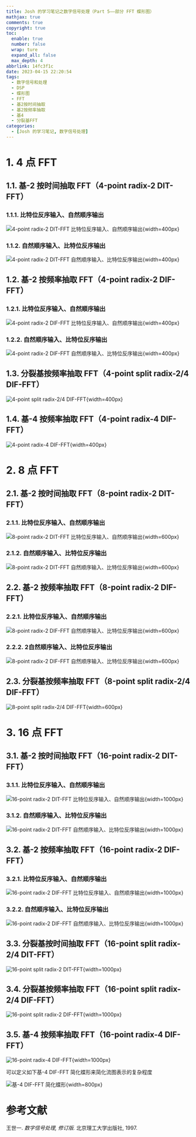 ```yaml
---
title: Josh 的学习笔记之数字信号处理（Part 5——部分 FFT 蝶形图）
mathjax: true
comments: true
copyright: true
toc:
  enable: true
  number: false
  wrap: ture
  expand_all: false
  max_depth: 4
abbrlink: 14fc3f1c
date: 2023-04-15 22:20:54
tags:
  - 数字信号和处理
  - DSP
  - 蝶形图
  - FFT
  - 基2按时间抽取
  - 基2按频率抽取
  - 基4
  - 分裂基FFT
categories:
  - [Josh 的学习笔记, 数字信号处理]
---
```


# 1. 4 点 FFT

## 1.1. 基-2 按时间抽取 FFT（4-point radix-2 DIT-FFT）

### 1.1.1. 比特位反序输入、自然顺序输出

![4-point radix-2 DIT-FFT 比特位反序输入、自然顺序输出](https://josh-blog-1257563604.cos.ap-beijing.myqcloud.com/img/2023-04-15-josh-dsp-part-5/2023-04-15-josh-dsp-part-5-010-4PointRadix2DITFFTIRON.png!sign){width=400px}

<!-- more -->

### 1.1.2. 自然顺序输入、比特位反序输出

![4-point radix-2 DIT-FFT 自然顺序输入、比特位反序输出](https://josh-blog-1257563604.cos.ap-beijing.myqcloud.com/img/2023-04-15-josh-dsp-part-5/2023-04-15-josh-dsp-part-5-020-4PointRadix2DITFFTINOR.png!sign){width=400px}

## 1.2. 基-2 按频率抽取 FFT（4-point radix-2 DIF-FFT）

### 1.2.1. 比特位反序输入、自然顺序输出

![4-point radix-2 DIF-FFT 比特位反序输入、自然顺序输出](https://josh-blog-1257563604.cos.ap-beijing.myqcloud.com/img/2023-04-15-josh-dsp-part-5/2023-04-15-josh-dsp-part-5-030-4PointRadix2DIFFFTIRON.png!sign){width=400px}

### 1.2.2. 自然顺序输入、比特位反序输出

![4-point radix-2 DIF-FFT 自然顺序输入、比特位反序输出](https://josh-blog-1257563604.cos.ap-beijing.myqcloud.com/img/2023-04-15-josh-dsp-part-5/2023-04-15-josh-dsp-part-5-040-4PointRadix2DIFFFTINOR.png!sign){width=400px}

## 1.3. 分裂基按频率抽取 FFT（4-point split radix-2/4 DIF-FFT）

![4-point split radix-2/4 DIF-FFT](https://josh-blog-1257563604.cos.ap-beijing.myqcloud.com/img/2023-04-15-josh-dsp-part-5/2023-04-15-josh-dsp-part-5-050-4PointSplitRadix24DIFFFT.png!sign){width=400px}

## 1.4. 基-4 按频率抽取 FFT（4-point radix-4 DIF-FFT）

![4-point radix-4 DIF-FFT](https://josh-blog-1257563604.cos.ap-beijing.myqcloud.com/img/2023-04-15-josh-dsp-part-5/2023-04-15-josh-dsp-part-5-060-4PointRadix4DIFFFT.png!sign){width=400px}

# 2. 8 点 FFT

## 2.1. 基-2 按时间抽取 FFT（8-point radix-2 DIT-FFT）

### 2.1.1. 比特位反序输入、自然顺序输出

![8-point radix-2 DIT-FFT 比特位反序输入、自然顺序输出](https://josh-blog-1257563604.cos.ap-beijing.myqcloud.com/img/2023-04-15-josh-dsp-part-5/2023-04-15-josh-dsp-part-5-070-8PointRadix2DITFFTIRON.png!sign){width=600px}

### 2.1.2. 自然顺序输入、比特位反序输出

![8-point radix-2 DIT-FFT 自然顺序输入、比特位反序输出](https://josh-blog-1257563604.cos.ap-beijing.myqcloud.com/img/2023-04-15-josh-dsp-part-5/2023-04-15-josh-dsp-part-5-080-8PointRadix2DITFFTINOR.png!sign){width=600px}

## 2.2. 基-2 按频率抽取 FFT（8-point radix-2 DIF-FFT）

### 2.2.1. 比特位反序输入、自然顺序输出

![8-point radix-2 DIF-FFT 自然顺序输入、比特位反序输出](https://josh-blog-1257563604.cos.ap-beijing.myqcloud.com/img/2023-04-15-josh-dsp-part-5/2023-04-15-josh-dsp-part-5-090-8PointRadix2DIFFFTIRON.png!sign){width=600px}

### 2.2.2. 2自然顺序输入、比特位反序输出

![8-point radix-2 DIF-FFT 自然顺序输入、比特位反序输出](https://josh-blog-1257563604.cos.ap-beijing.myqcloud.com/img/2023-04-15-josh-dsp-part-5/2023-04-15-josh-dsp-part-5-100-8PointRadix2DIFFFTINOR.png!sign){width=600px}

## 2.3. 分裂基按频率抽取 FFT（8-point split radix-2/4 DIF-FFT）

![8-point split radix-2/4 DIF-FFT](https://josh-blog-1257563604.cos.ap-beijing.myqcloud.com/img/2023-04-15-josh-dsp-part-5/2023-04-15-josh-dsp-part-5-110-8PointSplitRadix24DIFFFT.png!sign){width=600px}

# 3. 16 点 FFT

## 3.1. 基-2 按时间抽取 FFT（16-point radix-2 DIT-FFT）

### 3.1.1. 比特位反序输入、自然顺序输出

![16-point radix-2 DIT-FFT 比特位反序输入、自然顺序输出](https://josh-blog-1257563604.cos.ap-beijing.myqcloud.com/img/2023-04-15-josh-dsp-part-5/2023-04-15-josh-dsp-part-5-120-16PointRadix2DITFFTIRON.png!sign){width=1000px}

### 3.1.2. 自然顺序输入、比特位反序输出

![16-point radix-2 DIT-FFT 自然顺序输入、比特位反序输出](https://josh-blog-1257563604.cos.ap-beijing.myqcloud.com/img/2023-04-15-josh-dsp-part-5/2023-04-15-josh-dsp-part-5-130-16PointRadix2DITFFTINOR.png!sign){width=1000px}

## 3.2. 基-2 按频率抽取 FFT（16-point radix-2 DIF-FFT）

### 3.2.1. 比特位反序输入、自然顺序输出

![16-point radix-2 DIF-FFT 比特位反序输入、自然顺序输出](https://josh-blog-1257563604.cos.ap-beijing.myqcloud.com/img/2023-04-15-josh-dsp-part-5/2023-04-15-josh-dsp-part-5-140-16PointRadix2DIFFFTIRON.png!sign){width=1000px}

### 3.2.2. 自然顺序输入、比特位反序输出

![16-point radix-2 DIF-FFT 自然顺序输入、比特位反序输出](https://josh-blog-1257563604.cos.ap-beijing.myqcloud.com/img/2023-04-15-josh-dsp-part-5/2023-04-15-josh-dsp-part-5-150-16PointRadix2DIFFFTINOR.png!sign){width=1000px}

## 3.3. 分裂基按时间抽取 FFT（16-point split radix-2/4 DIT-FFT）

![16-point split radix-2 DIT-FFT](https://josh-blog-1257563604.cos.ap-beijing.myqcloud.com/img/2023-04-15-josh-dsp-part-5/2023-04-15-josh-dsp-part-5-160-16PointSplitRadix24DITFFT.png!sign){width=1000px}

## 3.4. 分裂基按频率抽取 FFT（16-point split radix-2/4 DIF-FFT）

![16-point split radix-2 DIF-FFT](https://josh-blog-1257563604.cos.ap-beijing.myqcloud.com/img/2023-04-15-josh-dsp-part-5/2023-04-15-josh-dsp-part-5-170-16PointSplitRadix24DIFFFT.png!sign){width=1000px}

## 3.5. 基-4 按频率抽取 FFT（16-point radix-4 DIF-FFT）

![16-point radix-4 DIF-FFT](https://josh-blog-1257563604.cos.ap-beijing.myqcloud.com/img/2023-04-15-josh-dsp-part-5/2023-04-15-josh-dsp-part-5-180-16PointRadix4DITFFT.png!sign){width=1000px}

可以定义如下基-4 DIF-FFT 简化蝶形来简化流图表示的复杂程度

![基-4 DIF-FFT 简化蝶形](https://josh-blog-1257563604.cos.ap-beijing.myqcloud.com/img/2023-04-15-josh-dsp-part-5/2023-04-15-josh-dsp-part-5-190-SimplifiedRadix4Butterfly.png!sign){width=800px}

# 参考文献

王世一. *数字信号处理, 修订版.* 北京理工大学出版社, 1997.
